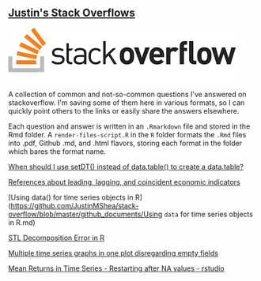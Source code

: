## [Justin's Stack Overflows](https://stackoverflow.com/users/5741981/justin)

[![](https://github.com/JustinMShea/stack-overflow/blob/master/graphics/stackoverflow_icon.png)](https://stackoverflow.com/users/5741981/justin)

A collection of common and not-so-common questions I've answered on stackoverflow. I'm saving some of them here in various formats, so I can quickly point others to the links or easily share the answers elsewhere. 

Each question and answer is written in an `.Rmarkdown` file and stored in the Rmd folder. A `render-files-script.R` in the `R` folder formats the `.Rmd` files into .pdf, Github .md, and .html flavors, storing each format in the folder which bares the format name.


[When should I use setDT() instead of data.table() to create a data.table?](https://github.com/JustinMShea/stack-overflow/blob/master/github_documents/When_should_I_use_setDT_instead_of_data.table_to_create_a_datatable.md)

[References about leading, lagging, and coincident economic indicators](https://github.com/JustinMShea/stack-overflow/blob/master/answered/References_about_leading%2C_lagging%2C_and_coincident_economic_indicators.pdf)

[Using data() for time series objects in R](https://github.com/JustinMShea/stack-overflow/blob/master/github_documents/Using `data` for time series objects in R.md)

[STL Decomposition Error in R](https://github.com/JustinMShea/stack-overflow/blob/master/answered/STL_ts_frequency_%3D_1.pdf)

[Multiple time series graphs in one plot disregarding empty fields](https://github.com/JustinMShea/stack-overflow/blob/master/github_documents/multiple_time_series_graphs_in_one_plot_disregarding_empty_fields.md)

[Mean Returns in Time Series - Restarting after NA values - rstudio](https://github.com/JustinMShea/stack-overflow/blob/master/github_documents/Mean_Returns_in_Time_Series-Restarting_after_NA_values-rstudio.md)